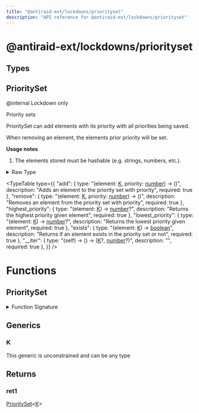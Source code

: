 ```yaml
---
title: "@antiraid-ext/lockdowns/priorityset"
description: "API reference for @antiraid-ext/lockdowns/priorityset"
---
```


<div id="@antiraid-ext/lockdowns/priorityset"></div>

# @antiraid-ext/lockdowns/priorityset

<div id="Types"></div>

## Types

<div id="PrioritySet"></div>

## PrioritySet

@internal Lockdown only

Priority sets



PrioritySet can add elements with its priority with all priorities being saved.

When removing an element, the elements prior priority will be set.



**Usage notes**



1. The elements stored must be hashable (e.g. strings, numbers, etc.).

<details>
<summary>Raw Type</summary>

```luau
--- @internal Lockdown only
--- Priority sets
---
--- PrioritySet can add elements with its priority with all priorities being saved.
--- When removing an element, the elements prior priority will be set.
---
--- **Usage notes**
---
--- 1. The elements stored must be hashable (e.g. strings, numbers, etc.).
type PrioritySet<K> = {
	--- Adds an element to the priority set with priority
	add: (element: K, priority: number) -> (),

	--- Removes an element from the priority set with priority
	remove: (element: K, priority: number) -> (),

	--- Returns the highest priority given element
	highest_priority: (element: K) -> number?,

	--- Returns the lowest priority given element
	lowest_priority: (element: K) -> number?,

	--- Returns if an element exists in the priority set or not
	exists: (element: K) -> boolean,

	-- Metatable
	__iter: (self: PrioritySet<K>) -> () -> (K?, number?)
}
```

</details>

<TypeTable
	type={{
		"add": {
			type: "(element: [K](#K), priority: [number](#number)) -> ()",
			description: "Adds an element to the priority set with priority",
			required: true
		},
		"remove": {
			type: "(element: [K](#K), priority: [number](#number)) -> ()",
			description: "Removes an element from the priority set with priority",
			required: true
		},
		"highest_priority": {
			type: "(element: [K](#K)) -> [number](#number)?",
			description: "Returns the highest priority given element",
			required: true
		},
		"lowest_priority": {
			type: "(element: [K](#K)) -> [number](#number)?",
			description: "Returns the lowest priority given element",
			required: true
		},
		"exists": {
			type: "(element: [K](#K)) -> [boolean](#boolean)",
			description: "Returns if an element exists in the priority set or not",
			required: true
		},
		"__iter": {
			type: "(self) -> () -> ([K](#K)?, [number](#number)?)",
			description: "",
			required: true
		},
	}}
/>
<div id="Functions"></div>

# Functions

<div id="PrioritySet"></div>

## PrioritySet

<details>
<summary>Function Signature</summary>

```luau
function PrioritySet<K>() -> PrioritySet<K> end
```

</details>

<div id="Generics"></div>

## Generics

<div id="K"></div>

### K

This generic is unconstrained and can be any type

<div id="Returns"></div>

## Returns

<div id="ret1"></div>

### ret1

[PrioritySet](#PrioritySet)&lt;[K](#K)&gt;